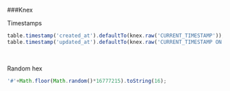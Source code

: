 ###Knex

Timestamps
```javascript
table.timestamp('created_at').defaultTo(knex.raw('CURRENT_TIMESTAMP'));
table.timestamp('updated_at').defaultTo(knex.raw('CURRENT_TIMESTAMP ON UPDATE CURRENT_TIMESTAMP'));
```
<br>

Random hex
```javascript
'#'+Math.floor(Math.random()*16777215).toString(16);
```